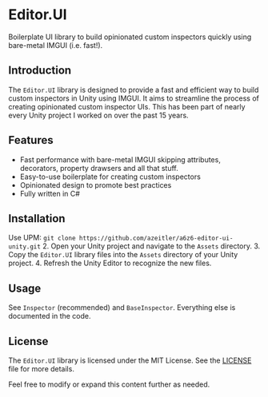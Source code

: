 # Editor.UI

Boilerplate UI library to build opinionated custom inspectors quickly using bare-metal IMGUI (i.e. fast!).

## Introduction
The `Editor.UI` library is designed to provide a fast and efficient way to build custom inspectors in Unity using IMGUI. It aims to streamline the process of creating opinionated custom inspector UIs. This has been part of nearly every Unity project I worked on over the past 15 years.

## Features
- Fast performance with bare-metal IMGUI skipping attributes, decorators, property drawsers and all that stuff.
- Easy-to-use boilerplate for creating custom inspectors
- Opinionated design to promote best practices
- Fully written in C#

## Installation
Use UPM:
    ```
    git clone https://github.com/azeitler/a6z6-editor-ui-unity.git
    ```
2. Open your Unity project and navigate to the `Assets` directory.
3. Copy the `Editor.UI` library files into the `Assets` directory of your Unity project.
4. Refresh the Unity Editor to recognize the new files.

## Usage
See ```Inspector``` (recommended) and ```BaseInspector```. Everything else is documented in the code.

## License
The `Editor.UI` library is licensed under the MIT License. See the [LICENSE](https://github.com/azeitler/a6z6-editor-ui-unity/blob/main/LICENSE) file for more details.

Feel free to modify or expand this content further as needed.
